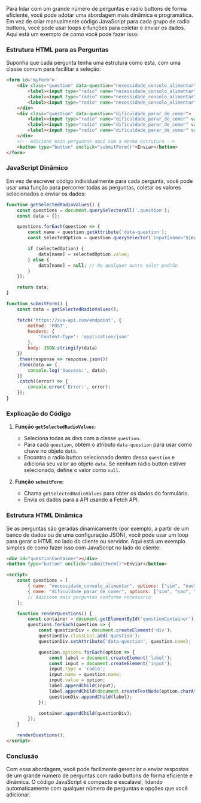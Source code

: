 Para lidar com um grande número de perguntas e radio buttons de forma eficiente, você pode adotar uma abordagem mais dinâmica e programática. Em vez de criar manualmente código JavaScript para cada grupo de radio buttons, você pode usar loops e funções para coletar e enviar os dados. Aqui está um exemplo de como você pode fazer isso:

### Estrutura HTML para as Perguntas

Suponha que cada pergunta tenha uma estrutura como esta, com uma classe comum para facilitar a seleção:

```html
<form id="myForm">
    <div class="question" data-question="necessidade_consolo_alimentar">
        <label><input type="radio" name="necessidade_consolo_alimentar" value="sim"> Sim</label>
        <label><input type="radio" name="necessidade_consolo_alimentar" value="nao"> Não</label>
        <label><input type="radio" name="necessidade_consolo_alimentar" value="as_vezes"> Às vezes</label>
    </div>
    <div class="question" data-question="dificuldade_parar_de_comer">
        <label><input type="radio" name="dificuldade_parar_de_comer" value="sim"> Sim</label>
        <label><input type="radio" name="dificuldade_parar_de_comer" value="nao"> Não</label>
        <label><input type="radio" name="dificuldade_parar_de_comer" value="as_vezes"> Às vezes</label>
    </div>
    <!-- Adicione mais perguntas aqui com a mesma estrutura -->
    <button type="button" onclick="submitForm()">Enviar</button>
</form>
```

### JavaScript Dinâmico

Em vez de escrever código individualmente para cada pergunta, você pode usar uma função para percorrer todas as perguntas, coletar os valores selecionados e enviar os dados:

```javascript
function getSelectedRadioValues() {
    const questions = document.querySelectorAll('.question');
    const data = {};

    questions.forEach(question => {
        const name = question.getAttribute('data-question');
        const selectedOption = question.querySelector(`input[name="${name}"]:checked`);

        if (selectedOption) {
            data[name] = selectedOption.value;
        } else {
            data[name] = null; // Ou qualquer outro valor padrão
        }
    });

    return data;
}

function submitForm() {
    const data = getSelectedRadioValues();

    fetch('https://sua-api.com/endpoint', {
        method: 'POST',
        headers: {
            'Content-Type': 'application/json'
        },
        body: JSON.stringify(data)
    })
    .then(response => response.json())
    .then(data => {
        console.log('Success:', data);
    })
    .catch((error) => {
        console.error('Error:', error);
    });
}
```

### Explicação do Código

1. **Função `getSelectedRadioValues`:**
   - Seleciona todas as divs com a classe `question`.
   - Para cada `question`, obtém o atributo `data-question` para usar como chave no objeto `data`.
   - Encontra o radio button selecionado dentro dessa `question` e adiciona seu valor ao objeto `data`. Se nenhum radio button estiver selecionado, define o valor como `null`.

2. **Função `submitForm`:**
   - Chama `getSelectedRadioValues` para obter os dados do formulário.
   - Envia os dados para a API usando a Fetch API.

### Estrutura HTML Dinâmica

Se as perguntas são geradas dinamicamente (por exemplo, a partir de um banco de dados ou de uma configuração JSON), você pode usar um loop para gerar o HTML no lado do cliente ou servidor. Aqui está um exemplo simples de como fazer isso com JavaScript no lado do cliente:

```html
<div id="questionContainer"></div>
<button type="button" onclick="submitForm()">Enviar</button>

<script>
    const questions = [
        { name: "necessidade_consolo_alimentar", options: ["sim", "nao", "as_vezes"] },
        { name: "dificuldade_parar_de_comer", options: ["sim", "nao", "as_vezes"] },
        // Adicione mais perguntas conforme necessário
    ];

    function renderQuestions() {
        const container = document.getElementById('questionContainer');
        questions.forEach(question => {
            const questionDiv = document.createElement('div');
            questionDiv.classList.add('question');
            questionDiv.setAttribute('data-question', question.name);

            question.options.forEach(option => {
                const label = document.createElement('label');
                const input = document.createElement('input');
                input.type = 'radio';
                input.name = question.name;
                input.value = option;
                label.appendChild(input);
                label.appendChild(document.createTextNode(option.charAt(0).toUpperCase() + option.slice(1)));
                questionDiv.appendChild(label);
            });

            container.appendChild(questionDiv);
        });
    }

    renderQuestions();
</script>
```

### Conclusão

Com essa abordagem, você pode facilmente gerenciar e enviar respostas de um grande número de perguntas com radio buttons de forma eficiente e dinâmica. O código JavaScript é compacto e escalável, lidando automaticamente com qualquer número de perguntas e opções que você adicionar.